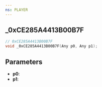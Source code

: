 ```yaml
---
ns: PLAYER
---
```

## _0xCE285A4413B00B7F

```c
// 0xCE285A4413B00B7F
void _0xCE285A4413B00B7F(Any p0, Any p1);
```

## Parameters
* **p0**:
* **p1**:
